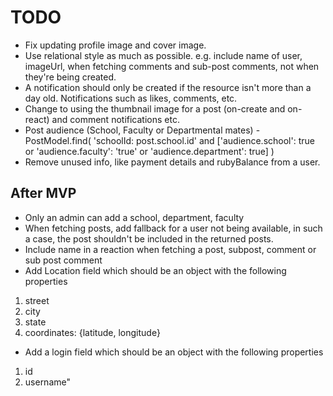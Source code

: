 # TODO

- Fix updating profile image and cover image.
- Use relational style as much as possible. e.g. include name of user, imageUrl, when
  fetching comments and sub-post comments, not when they're being
  created.
- A notification should only be created if the resource isn't more than
  a day old. Notifications such as likes, comments, etc.
- Change to using the thumbnail image for a post (on-create and on-react) and
  comment notifications etc.
- Post audience (School, Faculty or Departmental mates) - PostModel.find(
  'schoolId: post.school.id' and ['audience.school': true or 'audience.faculty': 'true' or 'audience.department': true]
  )
- Remove unused info, like payment details and rubyBalance from a user.

## After MVP

- Only an admin can add a school, department, faculty
- When fetching posts, add fallback for a user not being available,
  in such a case, the post shouldn't be included in the returned posts.
- Include name in a reaction when fetching a post, subpost, comment or sub post comment
- Add Location field which should be an object with the following properties

1. street
2. city
3. state
4. coordinates: {latitude, longitude}

- Add a login field which should be an object with the following properties

1. id
2. username"
